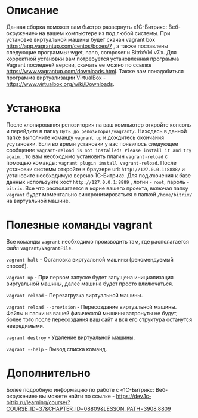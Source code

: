 # Описание

Данная сборка поможет вам быстро развернуть «1С-Битрикс: Веб-окружение» на вашем компьютере из под любой системы. При установке виртуальной машины будет скачан vagrant box https://app.vagrantup.com/centos/boxes/7 , а также поставлены следующие программы: wget, nano, composer и BitrixVM v7.x. Для корректной установки вам потребуется установленная программа Vagrant последней версии, скачать ее можно по ссылке https://www.vagrantup.com/downloads.html. Также вам понадобиться программа виртуализации VirtualBox - https://www.virtualbox.org/wiki/Downloads. 


# Установка

После клонирования репозитория на ваш компьютер откройте консоль и перейдите в папку `Путь_до_репозитория/vagrant/`. Находясь в данной папке выполните команду `vagrant up` и дождитесь окончания усутановки. Если во время установки у вас появилось следующее сообщение `vagrant-reload is not installed! Please install it and try again.`, то вам необходимо установить плагин `vagrant-reload` с помощью команды: `vagrant plugin install vagrant-reload`. После установки системы откройте в браузере uri: `http://127.0.0.1:8888/` и установите необходимую версию 1С-Битрикс. Для подключения к базе данных используйте хост `http://127.0.0.1:8889` , логин - `root`, пароль - `bitrix`. Все что располагается в корне вашего проекта, включая папку `vagrant` будет моментально синхронизироваться с папкой `/home/bitrix/` на виртуальной машине.

# Полезные команды vagrant 

Все команды `vagrant` необходимо производить там, где располагается файл `vagrant/VagrantFile`.

`vagrant halt` - Остановка виртуальной машины (рекомендуемый способ).

`vagrant up` - При первом запуске будет запущена инициализация виртуальной машины, далее машина будет просто влключаться.

`vagrant reload` - Перезагрузка виртуальной машины.

`vagrant reload --provision` - Пересоздание виртуальной машины. Файлы и папки из вашей физической мышины затронуты не будут, более того после пересоздания ваш сайт и вся его структура останутся невредимыми.

`vagrant destroy` - Удаление виртуальной машины.

`vagrant --help` - Вывод списка команд.

# Дополнительно

Более подробную информацию по работе с «1С-Битрикс: Веб-окружение» вы можете найти по ссылке - https://dev.1c-bitrix.ru/learning/course/?COURSE_ID=37&CHAPTER_ID=08809&LESSON_PATH=3908.8809
